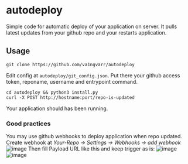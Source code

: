 # autodeploy
Simple code for automatic deploy of your application on server. It pulls latest updates from your github repo and your restarts application.
## Usage
```
git clone https://github.com/va1ngvarr/autodeploy
```
Edit config at `autodeploy/git_config.json`. Put there your github access token, reponame, username and entrypoint command.
```
cd autodeploy && python3 install.py
curl -X POST http://hostname:port/repo-is-updated
```
Your application should has been running.
### Good practices
You may use github webhooks to deploy application when repo updated. Create webhook at *Your-Repo -> Settings -> Webhooks -> add webhook*
![image](https://github.com/va1ngvarr/autodeploy/assets/93223722/a38838f3-c0cf-4dd1-a889-33462cb941d3)
Then fill Payload URL like this and keep trigger as is:
![image](https://github.com/va1ngvarr/autodeploy/assets/93223722/e37f4a6f-51c3-4847-a252-e65cb0c3211c) ![image](https://github.com/va1ngvarr/autodeploy/assets/93223722/7b305274-00fc-469d-8251-9eef421351f5)
